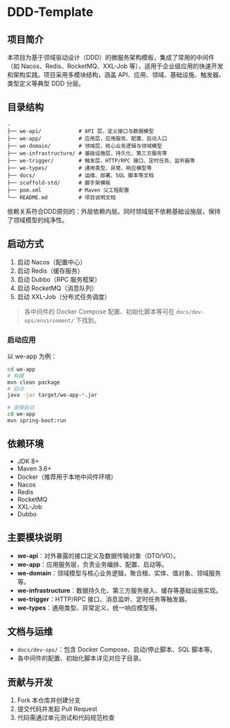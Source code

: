 # DDD-Template

## 项目简介

本项目为基于领域驱动设计（DDD）的微服务架构模板，集成了常用的中间件（如 Nacos、Redis、RocketMQ、XXL-Job 等），适用于企业级应用的快速开发和架构实践。项目采用多模块结构，涵盖 API、应用、领域、基础设施、触发器、类型定义等典型 DDD 分层。

## 目录结构

```
.
├── we-api/            # API 层，定义接口与数据模型
├── we-app/            # 应用层，应用服务、配置、启动入口
├── we-domain/         # 领域层，核心业务逻辑与领域模型
├── we-infrastructure/ # 基础设施层，持久化、第三方服务等
├── we-trigger/        # 触发层，HTTP/RPC 接口、定时任务、监听器等
├── we-types/          # 通用类型、异常、响应模型等
├── docs/              # 运维、部署、SQL 脚本等文档
├── scaffold-std/      # 脚手架模板
├── pom.xml            # Maven 父工程配置
└── README.md          # 项目说明文档
```
依赖关系符合DDD原则的：外层依赖内层。同时领域层不依赖基础设施层，保持了领域模型的纯净性。

## 启动方式

1. 启动 Nacos（配置中心）
2. 启动 Redis（缓存服务）
3. 启动 Dubbo（RPC 服务框架）
4. 启动 RocketMQ（消息队列）
5. 启动 XXL-Job（分布式任务调度）

> 各中间件的 Docker Compose 配置、初始化脚本等可在 `docs/dev-ops/environment/` 下找到。

### 启动应用

以 we-app 为例：

```bash
cd we-app
# 构建
mvn clean package
# 启动
java -jar target/we-app-*.jar
```

```bash
# 直接启动
cd we-app
mvn spring-boot:run
```

## 依赖环境

- JDK 8+
- Maven 3.6+
- Docker（推荐用于本地中间件环境）
- Nacos
- Redis
- RocketMQ
- XXL-Job
- Dubbo

## 主要模块说明

- **we-api**：对外暴露的接口定义及数据传输对象（DTO/VO）。
- **we-app**：应用服务层，负责业务编排、配置、启动等。
- **we-domain**：领域模型与核心业务逻辑，聚合根、实体、值对象、领域服务等。
- **we-infrastructure**：数据持久化、第三方服务接入、缓存等基础设施实现。
- **we-trigger**：HTTP/RPC 接口、消息监听、定时任务等触发器。
- **we-types**：通用类型、异常定义、统一响应模型等。

## 文档与运维

- `docs/dev-ops/`：包含 Docker Compose、启动/停止脚本、SQL 脚本等。
- 各中间件的配置、初始化脚本详见对应子目录。

## 贡献与开发

1. Fork 本仓库并创建分支
2. 提交代码并发起 Pull Request
3. 代码需通过单元测试和代码规范检查